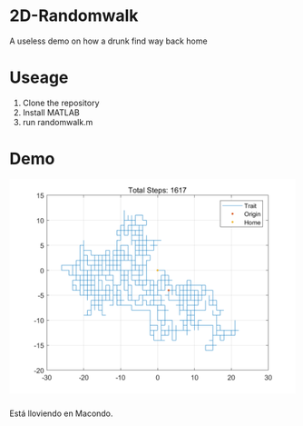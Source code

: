 # 2D-Randomwalk
A useless demo on how a drunk find way back home
# Useage
1. Clone the repository
2. Install MATLAB
3. run randomwalk.m
# Demo
![Demo of a trial](https://github.com/Mizera-Mondo/2D-Randomwalk/blob/main/etc/demo.png)

###
Está lloviendo en Macondo.
